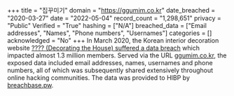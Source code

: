 +++
title = "집꾸미기"
domain = "https://ggumim.co.kr"
date_breached = "2020-03-27"
date = "2022-05-04"
record_count = "1,298,651"
privacy = "Public"
Verified = "True"
hashing = ["N/A"]
breached_data = ["Email addresses", "Names", "Phone numbers", "Usernames"]
categories = []
acknowledged = "No"
+++
In March 2020, the Korean interior decoration website <a href="https://www.bleepingcomputer.com/news/security/hacker-leaks-386-million-user-records-from-18-companies-for-free/" target="_blank" rel="noopener">???? (Decorating the House) suffered a data breach</a> which impacted almost 1.3 million members. Served via the URL <a href="https://www.ggumim.co.kr/" target="_blank" rel="noopener">ggumim.co.kr</a>, the exposed data included email addresses, names, usernames and phone numbers, all of which was subsequently shared extensively throughout online hacking communities. The data was provided to HIBP by <a href="https://breachbase.pw/" target="_blank" rel="noopener">breachbase.pw</a>.
